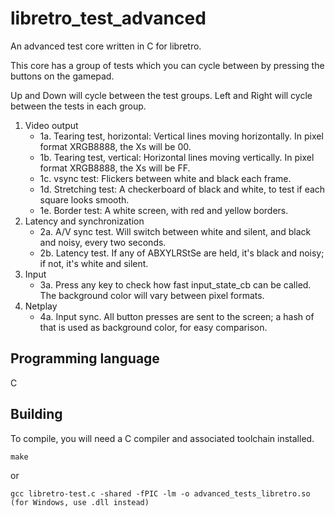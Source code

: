 # libretro_test_advanced
An advanced test core written in C for libretro.

This core has a group of tests which you can cycle between by pressing the
buttons on the gamepad.

Up and Down will cycle between the test groups. Left and Right will cycle
between the tests in each group.

1. Video output
   * 1a. Tearing test, horizontal: Vertical lines moving horizontally. In pixel format XRGB8888, the Xs will be 00.
   * 1b. Tearing test, vertical:   Horizontal lines moving vertically. In pixel format XRGB8888, the Xs will be FF.
   * 1c. vsync test:               Flickers between white and black each frame.
   * 1d. Stretching test:          A checkerboard of black and white, to test if each square looks smooth.
   * 1e. Border test:              A white screen, with red and yellow borders.
2. Latency and synchronization
   * 2a. A/V sync test. Will switch between white and silent, and black and noisy, every two seconds.
   * 2b. Latency test. If any of ABXYLRStSe are held, it's black and noisy; if not, it's white and silent.
3. Input
   * 3a. Press any key to check how fast input_state_cb can be called. The background color will vary between pixel formats.
4. Netplay
   * 4a. Input sync. All button presses are sent to the screen; a hash of that is used as background color, for easy comparison.

## Programming language
C

## Building
To compile, you will need a C compiler and associated toolchain installed.

	make

or

	gcc libretro-test.c -shared -fPIC -lm -o advanced_tests_libretro.so (for Windows, use .dll instead)
